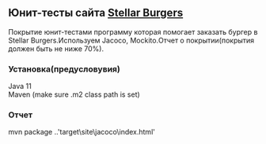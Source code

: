 ## Юнит-тесты сайта [Stellar Burgers](https://stellarburgers.nomoreparties.site/)
Покрытие юнит-тестами программу которая помогает заказать бургер в Stellar Burgers.Используем  Jacoco, Mockito.Отчет о покрытии(покрытия должен быть не ниже 70%).

### Установка(предусловувия)
  Java 11
  <br> Maven (make sure .m2 class path is set) <br>

### Отчет
  mvn package
  ..'target\site\jacoco\index.html'
